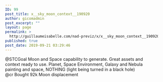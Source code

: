 ```yaml
---
ID: 99
post_title: x__sky_moon_context__190920
author: gicomadmin
post_excerpt: ""
layout: page
permalink: >
  http://guillaumeisabelle.com/nad-previz/x/x__sky_moon_context__190920/
published: true
post_date: 2019-09-21 03:29:46
---
```

<!-- wp:paragraph -->
<p>@STCGoal Moon and Space capability to generate. Great assets and context ready to use. Planet, Space Environment, Galaxy and Nebula painting and space, NOTHING (light being turned in a black hole)<br>@cr Bought 92k Moon displacement</p>
<!-- /wp:paragraph -->

<!-- wp:image {"id":100} -->
<figure class="wp-block-image"><img src="http://guillaumeisabelle.com/nad-previz/wp-content/uploads/sites/19/2019/09/image-23.png" alt="" class="wp-image-100"/></figure>
<!-- /wp:image -->